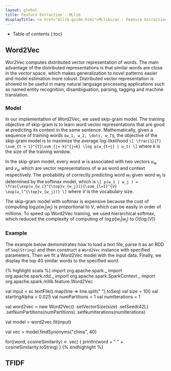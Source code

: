 ```yaml
---
layout: global
title: Feature Extraction - MLlib
displayTitle: <a href="mllib-guide.html">MLlib</a> - Feature Extraction 
---
```


* Table of contents
{:toc}

## Word2Vec 

Wor2Vec computes distributed vector representation of words. The main advantage of the distributed representations is that similar words are close in the vector space, which makes generalization to novel patterns easier and model estimation more robust. Distributed vector representation is showed to be useful in many natural language processing applications such as named entity recognition, disambiguation, parsing, tagging and machine translation.

### Model
In our implementation of Word2Vec, we used skip-gram model. The training objective of skip-gram is to learn word vector representations that are good at predicting its context in the same sentence. Mathematically, given a sequence of training words `$w_1, w_2, \dots, w_T$`, the objective of the skip-gram model is to maximize the average log-likelihood 
`\[
\frac{1}{T} \sum_{t = 1}^{T}\sum_{j=-k}^{j=k} \log p(w_{t+j} | w_t)
\]`
where $k$ is the size of the training window.  

In the skip-gram model, every word $w$ is associated with two vectors $u_w$ and $v_w$ which are vector representations of $w$ as word and context respectively. The probability of correctly predicting word $w_i$ given word $w_j$ is determined by the softmax model, which is 
`\[
p(w_i | w_j ) = \frac{\exp(u_{w_i}^{\top}v_{w_j})}{\sum_{l=1}^{V} \exp(u_l^{\top}v_{w_j})}
\]`
where $V$ is the vocabulary size. 

The skip-gram model with softmax is expensive because the cost of computing $\log p(w_i | w_j)$ 
is proportional to $V$, which can be easily in order of millions. To speed up Word2Vec training, we used hierarchical softmax, which reduced the complexity of computing of $\log p(w_i | w_j)$ to
$O(\log(V))$

### Example 

The example below demonstrates how to load a text file, parse it as an RDD of `Seq[String]` and then construct a `Word2Vec` instance with specified parameters. Then we fit a Word2Vec model with the input data. Finally, we display the top 40 similar words to the specified word. 

<div class="codetabs">
<div data-lang="scala">
{% highlight scala %}
import org.apache.spark._
import org.apache.spark.rdd._
import org.apache.spark.SparkContext._
import org.apache.spark.mllib.feature.Word2Vec

val input = sc.textFile().map(line => line.split(" ").toSeq)
val size = 100
val startingAlpha = 0.025
val numPartitions = 1
val numIterations = 1

val word2vec = new Word2Vec()
  .setVectorSize(size)
  .setSeed(42L)
  .setNumPartitions(numPartitions)
  .setNumIterations(numIterations)

val model = word2vec.fit(input)

val vec = model.findSynonyms("china", 40)

for((word, cosineSimilarity) <- vec) {
  println(word + " " + cosineSimilarity.toString)
}
{% endhighlight %}
</div>
</div>

## TFIDF
